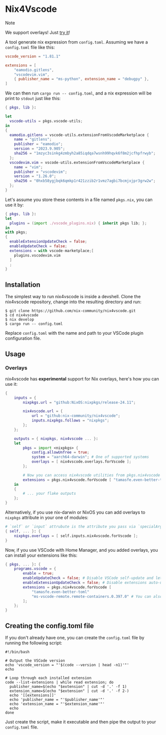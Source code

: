 # Nix4Vscode

> [!NOTE]
> We support overlays! Just [try it](https://github.com/nix-community/nix4vscode/issues/247)!

A tool generate nix expression from `config.toml`. Assuming we have a `config.toml` file like this:

```toml
vscode_version = "1.81.1"

extensions = [
    "eamodio.gitlens",
    "vscodevim.vim",
    { publisher_name = "ms-python", extension_name = "debugpy" },
]
```

We can then run `cargo run -- config.toml`, and a nix expression will be print to `stdout` just like this:

```nix
{ pkgs, lib }:

let
  vscode-utils = pkgs.vscode-utils;
in
{
  eamodio.gitlens = vscode-utils.extensionFromVscodeMarketplace {
    name = "gitlens";
    publisher = "eamodio";
    version = "2023.9.905";
    sha256 = "1mzyc3sinkg4zmbyh2a85iqdqa7wsnh99hqvk6f8m2jcfhpfrwyb";
  };
  vscodevim.vim = vscode-utils.extensionFromVscodeMarketplace {
    name = "vim";
    publisher = "vscodevim";
    version = "1.26.0";
    sha256 = "0hxb58ygjbqk6qmkp1r421zzib2r1vmz7agbi7bcmjxjpr3grw2w";
  };
}
```

Let's assume you store these contents in a file named `pkgs.nix`, you can use it by:

```nix
{ pkgs, lib }:
let
  plugins = (import ./vscode_plugins.nix) { inherit pkgs lib; };
in
with pkgs;
{
  enableExtensionUpdateCheck = false;
  enableUpdateCheck = false;
  extensions = with vscode-marketplace;[
    plugins.vscodevim.vim
  ]
  ;
}
```

## Installation

The simplest way to run nix4vscode is inside a devshell. Clone the nix4vscode repository, change into the resulting directory and run:

```shell
$ git clone https://github.com/nix-community/nix4vscode.git
$ cd nix4vscode
$ nix develop
$ cargo run -- config.toml
```

Replace `config.toml` with the name and path to your VSCode plugin configuration file.

## Usage

### Overlays

nix4vscode has **experimental** support for Nix overlays, here's how you can use it:

```nix
{
    inputs = {
        nixpkgs.url = "github:NixOS:nixpkgs/release-24.11";

        nix4vscode.url = {
            url = "github:nix-community/nix4vscode";
            inputs.nixpkgs.follows = "nixpkgs";
        };
    };

    outputs = { nixpkgs, nix4vscode ... }:
    let
        pkgs = import <nixpkgs> {
            config.allowUnfree = true;
            system = "aarch64-darwin"; # One of supported systems
            overlays = [ nix4vscode.overlays.forVscode ];
        };

        # Now you can access nix4vscode utilities from pkgs.nix4vscode
        extensions = pkgs.nix4vscode.forVscode [ "tamasfe.even-better-toml" "ms-vscode-remote.remote-containers" /* ... */ ];
    in
    {
        # ... your flake outputs
    };
}
```

Alternatively, if you use nix-darwin or NixOS you can add overlays to `nixpkgs` attribute in your one of modules:

```nix
# `self` or `input` attrubute is the attribute you pass via `specialArgs` when you call `darwinSytem` or `nixosSytem`
{ self, ... }: {
    nixpkgs.overlays = [ self.inputs.nix4vscode.forVscode ];
}
```

Now, if you use VSCode with Home Manager, and you added overlays, you can install your extensions like this:

```nix
{ pkgs, ... }: {
    programs.vscode = {
        enable = true;
        enableUpdateCheck = false; # Disable VSCode self-update and let Home Manager to manage VSCode versions instead.
        enableExtensionUpdateCheck = false; # Disable extensions auto-update and let nix4vscode manage updates and extensions
        extensions = pkgs.nix4vscode.forVscode [
            "tamasfe.even-better-toml"
            "ms-vscode-remote.remote-containers.0.397.0" # You can also install specific version of extensions
        ];
    };
}
```

## Creating the config.toml file

If you don't already have one, you can create the `config.toml` file by running the following script:

```shell
#!/bin/bash

# Output the VSCode version
echo 'vscode_version = "'$(code --version | head -n1)'"'
echo

# Loop through each installed extension
code --list-extensions | while read extension; do
  publisher_name=$(echo "$extension" | cut -d '.' -f 1)
  extension_name=$(echo "$extension" | cut -d '.' -f 2-)
  echo '[[extensions]]'
  echo 'publisher_name = "'$publisher_name'"'
  echo 'extension_name = "'$extension_name'"'
  echo
done
```

Just create the script, make it executable and then pipe the output to your `config.toml` file.

